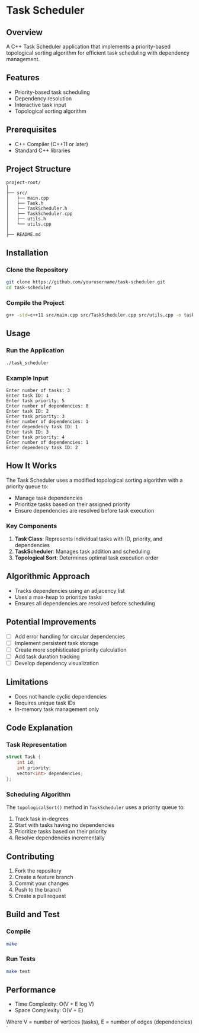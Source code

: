 # Task Scheduler

## Overview

A C++ Task Scheduler application that implements a priority-based topological sorting algorithm for efficient task scheduling with dependency management.

## Features

- Priority-based task scheduling
- Dependency resolution
- Interactive task input
- Topological sorting algorithm

## Prerequisites

- C++ Compiler (C++11 or later)
- Standard C++ libraries

## Project Structure

```
project-root/
│
├── src/
│   ├── main.cpp
│   ├── Task.h
│   ├── TaskScheduler.h
│   ├── TaskScheduler.cpp
│   ├── utils.h
│   └── utils.cpp
│
├── README.md
```

## Installation

### Clone the Repository

```bash
git clone https://github.com/yourusername/task-scheduler.git
cd task-scheduler
```

### Compile the Project

```bash
g++ -std=c++11 src/main.cpp src/TaskScheduler.cpp src/utils.cpp -o task_scheduler
```

## Usage

### Run the Application

```bash
./task_scheduler
```

### Example Input

```
Enter number of tasks: 3
Enter task ID: 1
Enter task priority: 5
Enter number of dependencies: 0
Enter task ID: 2
Enter task priority: 3
Enter number of dependencies: 1
Enter dependency task ID: 1
Enter task ID: 3
Enter task priority: 4
Enter number of dependencies: 1
Enter dependency task ID: 2
```

## How It Works

The Task Scheduler uses a modified topological sorting algorithm with a priority queue to:
- Manage task dependencies
- Prioritize tasks based on their assigned priority
- Ensure dependencies are resolved before task execution

### Key Components

1. **Task Class**: Represents individual tasks with ID, priority, and dependencies
2. **TaskScheduler**: Manages task addition and scheduling
3. **Topological Sort**: Determines optimal task execution order

## Algorithmic Approach

- Tracks dependencies using an adjacency list
- Uses a max-heap to prioritize tasks
- Ensures all dependencies are resolved before scheduling

## Potential Improvements

- [ ] Add error handling for circular dependencies
- [ ] Implement persistent task storage
- [ ] Create more sophisticated priority calculation
- [ ] Add task duration tracking
- [ ] Develop dependency visualization

## Limitations

- Does not handle cyclic dependencies
- Requires unique task IDs
- In-memory task management only

## Code Explanation

### Task Representation

```cpp
struct Task {
    int id;
    int priority;
    vector<int> dependencies;
};
```

### Scheduling Algorithm

The `topologicalSort()` method in `TaskScheduler` uses a priority queue to:
1. Track task in-degrees
2. Start with tasks having no dependencies
3. Prioritize tasks based on their priority
4. Resolve dependencies incrementally

## Contributing

1. Fork the repository
2. Create a feature branch
3. Commit your changes
4. Push to the branch
5. Create a pull request

## Build and Test

### Compile

```bash
make
```

### Run Tests

```bash
make test
```

## Performance

- Time Complexity: O(V + E log V)
- Space Complexity: O(V + E)

Where V = number of vertices (tasks), E = number of edges (dependencies)
`

